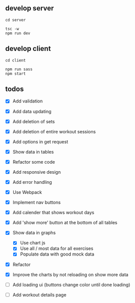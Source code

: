 ## develop server

```
cd server

tsc -w
npm run dev
```

## develop client

```
cd client

npm run sass
npm start
```

## todos

- [x] Add validation
- [x] Add data updating
- [x] Add deletion of sets
- [x] Add deletion of entire workout sessions
- [x] Add options in get request

- [x] Show data in tables
- [x] Refactor some code
- [x] Add responsive design
- [x] Add error handling
- [x] Use Webpack
- [x] Implement nav buttons
- [x] Add calender that shows workout days
- [x] Add 'show more' button at the bottom of all tables
- [x] Show data in graphs
    - [x] Use chart js
    - [x] Use all / most data for all exercises
    - [x] Populate data with good mock data
- [x] Refactor
- [x] Improve the charts by not reloading on show more data
- [ ] Add loading ui (buttons change color until done loading)
- [ ] Add workout details page